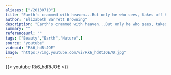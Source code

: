 ```yaml
---
aliases: ["/20130710"]
title: "Earth's crammed with heaven...But only he who sees, takes off his shoes."
author: "Elizabeth Barrett Browning"
description: "Earth's crammed with heaven...But only he who sees, takes off his shoes. - Elizabeth Barrett Browning quotes from GetInspired365.com"
summary: ""
referenceurl: ""
tags: ["Beauty","Earth","Nature",]
source: "youtube"
videoid: "Rk6_hdRtJOE"
image: "https://img.youtube.com/vi/Rk6_hdRtJOE/0.jpg"
---
```


{{< youtube Rk6_hdRtJOE >}}
